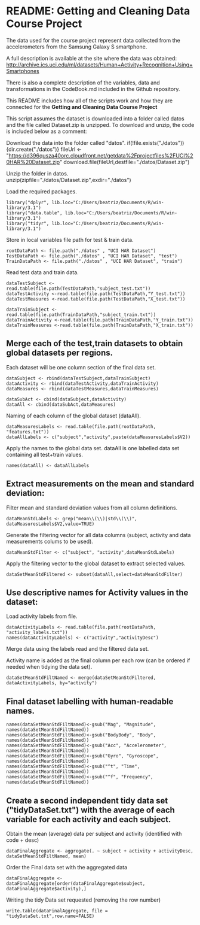 # README: Getting and Cleaning Data Course Project

The data used for the course project represent data collected from the accelerometers from the Samsung Galaxy S smartphone. 

A full description is available at the site where the data was obtained:
http://archive.ics.uci.edu/ml/datasets/Human+Activity+Recognition+Using+Smartphones 

There is also a complete description of the variables, data and transformations in the CodeBook.md included in the Github repository.
 
This README includes how all of the scripts work and how they are connected for the **Getting and Cleaning Data Course Project**

This script assumes the dataset is downloaded into a folder called datos and the file called Dataset.zip is unzipped.
To download and unzip, the code is included below as a comment: 

Download the data into the folder called "datos".
if(!file.exists("./datos")){dir.create("./datos")}
fileUrl <- "https://d396qusza40orc.cloudfront.net/getdata%2Fprojectfiles%2FUCI%20HAR%20Dataset.zip"
download.file(fileUrl,destfile="./datos/Dataset.zip")

Unzip the folder in datos.
unzip(zipfile="./datos/Dataset.zip",exdir="./datos")

Load the required packages.

```
library("dplyr", lib.loc="C:/Users/beatriz/Documents/R/win-library/3.1")
library("data.table", lib.loc="C:/Users/beatriz/Documents/R/win-library/3.1")
library("tidyr", lib.loc="C:/Users/beatriz/Documents/R/win-library/3.1")
```

Store in local variables file path for test & train data.

```
rootDataPath <- file.path("./datos" , "UCI HAR Dataset")
TestDataPath <- file.path("./datos" , "UCI HAR Dataset", "test")
TrainDataPath <- file.path("./datos" , "UCI HAR Dataset", "train")
```

Read test data and train data.

```	
dataTestSubject <-read.table(file.path(TestDataPath,"subject_test.txt"))
dataTestActivity <-read.table(file.path(TestDataPath,"Y_test.txt"))
dataTestMeasures <-read.table(file.path(TestDataPath,"X_test.txt"))

dataTrainSubject <-read.table(file.path(TrainDataPath,"subject_train.txt"))
dataTrainActivity <-read.table(file.path(TrainDataPath,"Y_train.txt"))
dataTrainMeasures <-read.table(file.path(TrainDataPath,"X_train.txt"))
```

## Merge each of the test,train datasets to obtain global datasets per regions.

Each dataset will be one column section of the final data set.

```
dataSubject <- rbind(dataTestSubject,dataTrainSubject)
dataActivity <- rbind(dataTestActivity,dataTrainActivity)
dataMeasures <- rbind(dataTestMeasures,dataTrainMeasures)

dataSubAct <- cbind(dataSubject,dataActivity)
dataAll <- cbind(dataSubAct,dataMeasures)
```

Naming of each column of the global dataset (dataAll).

```
dataMeasuresLabels <- read.table(file.path(rootDataPath, "features.txt"))
dataAllLabels <- c("subject","activity",paste(dataMeasuresLabels$V2))
```

Apply the names to the global data set. dataAll is one labelled data set containing all test+train values.

```
names(dataAll) <- dataAllLabels
```

## Extract measurements on the mean and standard deviation:

Filter mean and standard deviation values from all column definitions.

```
dataMeanStdLabels <- grep("mean\\(\\)|std\\(\\)", dataMeasuresLabels$V2,value=TRUE)
```

Generate the filtering vector for all data columns (subject, activity and data measurements colums to be used).

```
dataMeanStdFilter <- c("subject", "activity",dataMeanStdLabels)
```

Apply the filtering vector to the global dataset to extract selected values.

```
dataSetMeanStdFiltered <- subset(dataAll,select=dataMeanStdFilter)
```

## Use descriptive names for Activity values in the dataset:

Load activity labels from file.

```
dataActivityLabels <- read.table(file.path(rootDataPath, "activity_labels.txt"))
names(dataActivityLabels) <- c("activity","activityDesc")
```

Merge data using the labels read and the filtered data set.

Activity name is added as the final column per each row (can be ordered if needed when tidying the data set).

```
dataSetMeanStdFiltNamed <- merge(dataSetMeanStdFiltered, dataActivityLabels, by="activity")
```

## Final dataset labelling with human-readable names.

```
names(dataSetMeanStdFiltNamed)<-gsub("Mag", "Magnitude", names(dataSetMeanStdFiltNamed))
names(dataSetMeanStdFiltNamed)<-gsub("BodyBody", "Body", names(dataSetMeanStdFiltNamed))
names(dataSetMeanStdFiltNamed)<-gsub("Acc", "Accelerometer", names(dataSetMeanStdFiltNamed))
names(dataSetMeanStdFiltNamed)<-gsub("Gyro", "Gyroscope", names(dataSetMeanStdFiltNamed))
names(dataSetMeanStdFiltNamed)<-gsub("^t", "Time", names(dataSetMeanStdFiltNamed))
names(dataSetMeanStdFiltNamed)<-gsub("^f", "Frequency", names(dataSetMeanStdFiltNamed))
```

## Create a second independent tidy data set ("tidyDataSet.txt") with the average of each variable for each activity and each subject.

Obtain the mean (average) data per subject and activity (identified with code + desc)

```
dataFinalAggregate <- aggregate(. ~ subject + activity + activityDesc, dataSetMeanStdFiltNamed, mean)
```

Order the Final data set with the aggregated data

```
dataFinalAggregate <- dataFinalAggregate[order(dataFinalAggregate$subject, dataFinalAggregate$activity),]
```

Writing the tidy Data set requested (removing the row number)

```
write.table(dataFinalAggregate, file = "tidyDataSet.txt",row.name=FALSE)
```